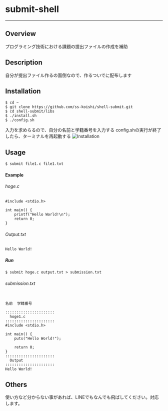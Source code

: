 
# submit-shell
----

## Overview

プログラミング技術における課題の提出ファイルの作成を補助

## Description

自分が提出ファイル作るの面倒なので、作るついでに配布します  

## Installation

```
$ cd ~
$ git clone https://github.com/ss-koishi/shell-submit.git
$ cd shell-submit/libs
$ ./install.sh
$ ./config.sh
```  
入力を求めらるので、自分の名前と学籍番号を入力する
config.shの実行が終了したら、ターミナルを再起動する
![Installation](https://github.com/ss-koishi/shell-submit/wiki/images/install.png)

## Usage

```
$ submit file1.c file1.txt
```

#### Example

###### hoge.c
```
#include <stdio.h>

int main() {
    printf("Hello World!\n");
    return 0;
}
```

###### Output.txt
```
Hello World!
```


##### Run
```
$ submit hoge.c output.txt > submission.txt
```

###### submission.txt
```

名前  学籍番号

::::::::::::::::::::::
  hoge1.c
::::::::::::::::::::::
#include <stdio.h>

int main() {
    puts("Hello World!");

    return 0;
}
::::::::::::::::::::::
  Output
::::::::::::::::::::::
Hello World!
```

## Others
使い方など分からない事があれば、LINEでもなんでも飛ばしてください。対応します。
